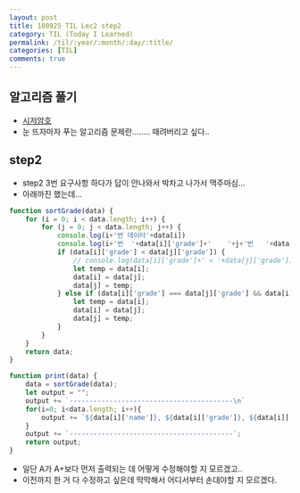 ```yaml
---
layout: post
title: 180925 TIL Lec2 step2
category: TIL (Today I Learned)
permalink: /til/:year/:month/:day/:title/
categories: [TIL]
comments: true
---
```

## 알고리즘 풀기
- [시저암호](https://gist.github.com/developersoom/70894f94a6e711a8ed11f9794a4dcf8b)
- 눈 뜨자마자 푸는 알고리즘 문제란........ 때려버리고 싶다.. 

## step2
- step2 3번 요구사항 하다가 답이 안나와서 박차고 나가서 맥주마심...
- 아래까진 했는데...

```javascript
function sortGrade(data) {
    for (i = 0; i < data.length; i++) {
        for (j = 0; j < data.length; j++) {
            console.log(i+'번 데이터'+data[i])
            console.log(i+'번  '+data[i]['grade']+'    '+j+'번   '+data[j]['grade'])
            if (data[i]['grade'] < data[j]['grade']) {
                // console.log(data[i]['grade']+' < '+data[j]['grade'])
                let temp = data[i];
                data[i] = data[j];
                data[j] = temp;
            } else if (data[i]['grade'] === data[j]['grade'] && data[i]['credit'] > data[j]['credit']) {
                let temp = data[i];
                data[i] = data[j];
                data[j] = temp;
            }
        }
    }
    return data;
}

function print(data) {
    data = sortGrade(data);
    let output = "";
    output += `-----------------------------------------\n`
    for(i=0; i<data.length; i++){
        output += `${data[i]['name']}, ${data[i]['grade']}, ${data[i]['credit']}학점\n`
    }
    output += `-----------------------------------------`;
    return output;
}
```

- 일단 A가 A+보다 먼저 출력되는 데 어떻게 수정해야할 지 모르겠고..
- 이전까지 한 거 다 수정하고 싶은데 막막해서 어디서부터 손대야할 지 모르겠다.

